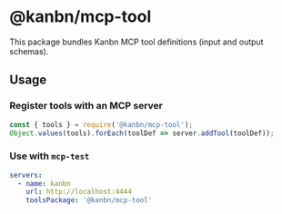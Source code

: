 # @kanbn/mcp-tool

This package bundles Kanbn MCP tool definitions (input and output schemas).

## Usage

### Register tools with an MCP server
```js
const { tools } = require('@kanbn/mcp-tool');
Object.values(tools).forEach(toolDef => server.addTool(toolDef));
```

### Use with `mcp-test`
```yaml
servers:
  - name: kanbn
    url: http://localhost:4444
    toolsPackage: '@kanbn/mcp-tool'
```
